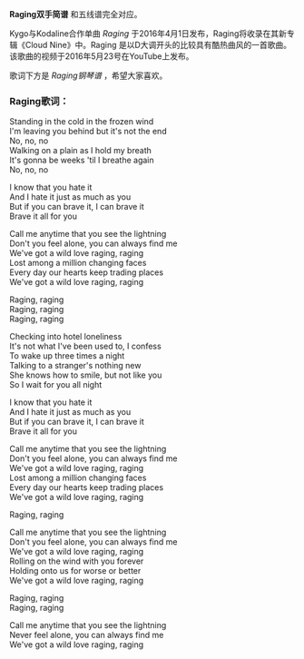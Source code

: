 

**Raging双手简谱** 和五线谱完全对应。  
  
Kygo与Kodaline合作单曲 _Raging_ 于2016年4月1日发布，Raging将收录在其新专辑《Cloud Nine》中。Raging
是以D大调开头的比较具有酷热曲风的一首歌曲。该歌曲的视频于2016年5月23号在YouTube上发布。  
  
歌词下方是 _Raging钢琴谱_ ，希望大家喜欢。

### Raging歌词：

Standing in the cold in the frozen wind  
I'm leaving you behind but it's not the end  
No, no, no  
Walking on a plain as I hold my breath  
It's gonna be weeks 'til I breathe again  
No, no, no

I know that you hate it  
And I hate it just as much as you  
But if you can brave it, I can brave it  
Brave it all for you

Call me anytime that you see the lightning  
Don't you feel alone, you can always find me  
We've got a wild love raging, raging  
Lost among a million changing faces  
Every day our hearts keep trading places  
We've got a wild love raging, raging

Raging, raging  
Raging, raging  
Raging, raging

Checking into hotel loneliness  
It's not what I've been used to, I confess  
To wake up three times a night  
Talking to a stranger's nothing new  
She knows how to smile, but not like you  
So I wait for you all night

I know that you hate it  
And I hate it just as much as you  
But if you can brave it, I can brave it  
Brave it all for you

Call me anytime that you see the lightning  
Don't you feel alone, you can always find me  
We've got a wild love raging, raging  
Lost among a million changing faces  
Every day our hearts keep trading places  
We've got a wild love raging, raging

Raging, raging

Call me anytime that you see the lightning  
Don't you feel alone, you can always find me  
We've got a wild love raging, raging  
Rolling on the wind with you forever  
Holding onto us for worse or better  
We've got a wild love raging, raging

Raging, raging  
Raging, raging

Call me anytime that you see the lightning  
Never feel alone, you can always find me  
We've got a wild love raging, raging

